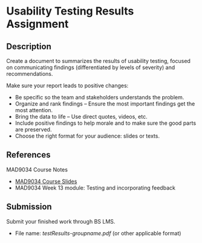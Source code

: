 # Usability Testing Results Assignment

## Description

Create a document to summarizes the results of usability testing, focused on communicating findings (differentiated by levels of severity) and recommendations. 

Make sure your report leads to positive changes:
* Be specific so the team and stakeholders understands the problem.
* Organize and rank findings – Ensure the most important findings get the most attention.
* Bring the data to life – Use direct quotes, videos, etc.
* Include positive findings to help morale and to make sure the good parts are preserved.
* Choose the right format for your audience: slides or texts.

## References

MAD9034 Course Notes
* [MAD9034 Course Slides](https://drive.google.com/drive/folders/1NIPEEpSmhYMkEWt5WsQyFekJgUcB-2-y?usp=sharing)
* MAD9034 Week 13 module: Testing and incorporating feedback

## Submission

Submit your finished work through BS LMS.
- File name: _testResults-groupname.pdf_ (or other applicable format) 